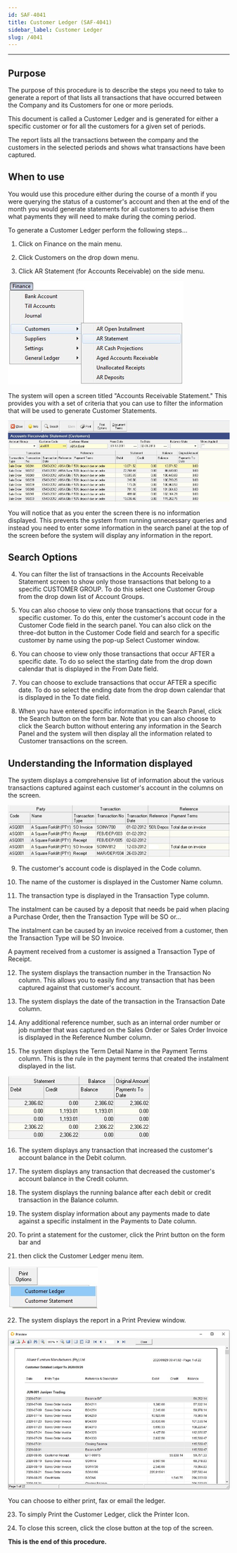 ```yaml
---
id: SAF-4041
title: Customer Ledger (SAF-4041)
sidebar_label: Customer Ledger
slug: /4041
---
```

___ 
## Purpose

The purpose of this procedure is to describe the steps you need to
take to generate a report of that lists all transactions that have
occurred between the Company and its Customers for one or more
periods.  

This document is called a Customer Ledger and is generated for either
a specific customer or for all the customers for a given set of
periods.  

The report lists all the transactions between the company and the
customers in the selected periods and shows what transactions have
been captured.

## When to use

You would use this procedure either during the course of a month if
you were querying the status of a customer's account and then at the
end of the month you would generate statements for all customers to
advise them what payments they will need to make during the coming
period.  

To generate a Customer Ledger perform the following steps...  

1.  Click on Finance on the main menu.  

2.  Click Customers on the drop down menu.  

3.  Click AR Statement (for Accounts Receivable) on the side menu.  

![](../static/img/docs/SAF-4041/image1.jpg)  

The system will open a screen titled "Accounts Receivable Statement."
This provides you with a set of criteria that you can use to filter
the information that will be used to generate Customer Statements.

![](../static/img/docs/SAF-4041/image3.jpg)  

You will notice that as you enter the screen there is no information
displayed. This prevents the system from running unnecessary queries
and instead you need to enter some information in the search panel at
the top of the screen before the system will display any information
in the report.  

## Search Options

4.  You can filter the list of transactions in the Accounts Receivable
    Statement screen to show only those transactions that belong to a
    specific CUSTOMER GROUP. To do this select one Customer Group from
    the drop down list of Account Groups.  

5.  You can also choose to view only those transactions that occur for a
    specific customer. To do this, enter the customer's account code in
    the Customer Code field in the search panel. You can also click on
    the three-dot button in the Customer Code field and search for a
    specific customer by name using the pop-up Select Customer window.  

6.  You can choose to view only those transactions that occur AFTER a
    specific date. To do so select the starting date from the drop down
    calendar that is displayed in the From Date field.  

7.  You can choose to exclude transactions that occur AFTER a specific
    date. To do so select the ending date from the drop down calendar
    that is displayed in the To date field.  

8.  When you have entered specific information in the Search Panel,
    click the Search button on the form bar. Note that you can also
    choose to click the Search button without entering any information
    in the Search Panel and the system will then display all the
    information related to Customer transactions on the screen.  

## Understanding the Information displayed

The system displays a comprehensive list of information about the
various transactions captured against each customer's account in the
columns on the screen.  

![](../static/img/docs/SAF-4041/image5.jpg)  

9.  The customer's account code is displayed in the Code column.  

10. The name of the customer is displayed in the Customer Name column.  

11. The transaction type is displayed in the Transaction Type column.  

The instalment can be caused by a deposit that needs be paid when
placing a Purchase Order, then the Transaction Type will be SO or\...  

The instalment can be caused by an invoice received from a customer,
then the Transaction Type will be SO Invoice.  

A payment received from a customer is assigned a Transaction Type of
Receipt.  

12. The system displays the transaction number in the Transaction No
    column. This allows you to easily find any transaction that has been
    captured against that customer's account.  

13. The system displays the date of the transaction in the Transaction
    Date column.  

14. Any additional reference number, such as an internal order number or
    job number that was captured on the Sales Order or Sales Order
    Invoice is displayed in the Reference Number column.  

15. The system displays the Term Detail Name in the Payment Terms
    column. This is the rule in the payment terms that created the
    instalment displayed in the list.  

![](../static/img/docs/SAF-4041/image7.jpg)  

16. The system displays any transaction that increased the customer's
    account balance in the Debit column.  

17. The system displays any transaction that decreased the customer's
    account balance in the Credit column.  

18. The system displays the running balance after each debit or credit
    transaction in the Balance column.  

19. The system display information about any payments made to date
    against a specific instalment in the Payments to Date column.  

20. To print a statement for the customer, click the Print button on the
    form bar and  

21. then click the Customer Ledger menu item.  

![](../static/img/docs/SAF-4041/image9.jpg)  

22. The system displays the report in a Print Preview window.  

![](../static/img/docs/SAF-4041/image11.jpg)  

You can choose to either print, fax or email the ledger.

23. To simply Print the Customer Ledger, click the Printer Icon.  

24. To close this screen, click the close button at the top of the
    screen.  

**This is the end of this procedure.**
